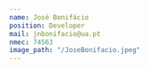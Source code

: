 ```yaml
---
name: José Bonifácio 
position: Developer
mail: jnbonifacio@ua.pt
nmec: 74563
image_path: "/JoseBonifacio.jpeg"
---
```

